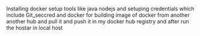 Installing docker setup tools like java nodejs and setuping credentials which include Git_seccred and docker for building image of docker from another another hub and  pull it and push it in my docker hub registry and after run the hostar in local host 
